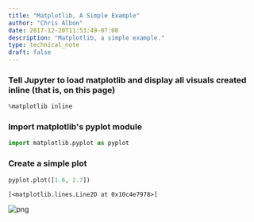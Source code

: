 ```yaml
---
title: "Matplotlib, A Simple Example"
author: "Chris Albon"
date: 2017-12-20T11:53:49-07:00
description: "Matplotlib, a simple example."
type: technical_note
draft: false
---
```

### Tell Jupyter to load matplotlib and display all visuals created inline (that is, on this page)


```python
%matplotlib inline
```

### Import matplotlib's pyplot module


```python
import matplotlib.pyplot as pyplot
```

### Create a simple plot


```python
pyplot.plot([1.6, 2.7])
```




    [<matplotlib.lines.Line2D at 0x10c4e7978>]




    
![png](matplotlib_simple_example_6_1.png)
    


